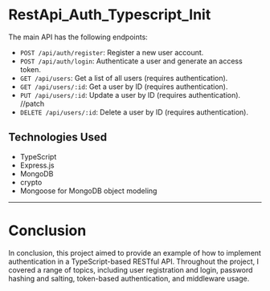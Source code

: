 # RestApi_Auth_Typescript_Init

The main API has the following endpoints:

- `POST /api/auth/register`: Register a new user account.
- `POST /api/auth/login`: Authenticate a user and generate an access token.
- `GET /api/users`: Get a list of all users (requires authentication).
- `GET /api/users/:id`: Get a user by ID (requires authentication). 
- `PUT /api/users/:id`: Update a user by ID (requires authentication). //patch
- `DELETE /api/users/:id`: Delete a user by ID (requires authentication).

## Technologies Used

- TypeScript
- Express.js
- MongoDB
- crypto
- Mongoose for MongoDB object modeling

---

# Conclusion

In conclusion, this project aimed to provide an example of how to implement authentication in a TypeScript-based RESTful API.
Throughout the project, I covered a range of topics, 
including user registration and login, password hashing and salting, token-based authentication, and middleware usage.
